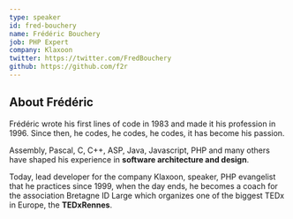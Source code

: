 ```yaml
---
type: speaker
id: fred-bouchery
name: Frédéric Bouchery
job: PHP Expert
company: Klaxoon
twitter: https://twitter.com/FredBouchery
github: https://github.com/f2r
---
```


## About Frédéric
Frédéric wrote his first lines of code in 1983 and made it his profession in 1996. Since then, he codes, he codes, he codes, it has become his passion.

Assembly, Pascal, C, C++, ASP, Java, Javascript, PHP and many others have shaped his experience in **software architecture and design**.

Today, lead developer for the company Klaxoon, speaker, PHP evangelist that he practices since 1999, when the day ends, he becomes a coach for the association Bretagne ID Large which organizes one of the biggest TEDx in Europe, the **TEDxRennes**.
